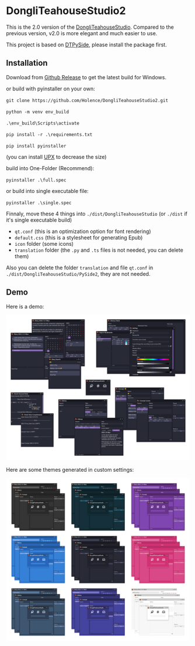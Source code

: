 # DongliTeahouseStudio2

This is the 2.0 version of the [DongliTeahouseStudio](https://github.com/Holence/DongliTeahouseStudio). Compared to the previous version, v2.0 is more elegant and much easier to use.

This project is based on [DTPySide](https://github.com/Holence/DongliTeahousePySide), please install the package first.

## Installation

Download from [Github Release](https://github.com/Holence/DongliTeahouseStudio2/releases) to get the latest build for Windows.

or build with pyinstaller on your own:

`git clone https://github.com/Holence/DongliTeahouseStudio2.git`

`python -m venv env_build`

`.\env_build\Scripts\activate`

`pip install -r .\requirements.txt`

`pip install pyinstaller`

(you can install [UPX](https://upx.github.io/) to decrease the size)

build into One-Folder (Recommend):

`pyinstaller .\full.spec`

or build into single executable file:

`pyinstaller .\single.spec`

Finnaly, move these 4 things into `./dist/DongliTeahouseStudio` (or `./dist` if it's single executable build)

- `qt.conf` (this is an optimization option for font rendering)
- `default.css` (this is a stylesheet for generating Epub)
- `icon` folder (some icons)
- `translation` folder (the `.py` and `.ts` files is not needed, you can delete them)

Also you can delete the folder `translation` and file `qt.conf` in `./dist/DongliTeahouseStudio/PySide2`, they are not needed.

## Demo

Here is a demo:

![demo](demo/demo.png)

Here are some themes generated in custom settings:

![theme](demo/theme.png)
